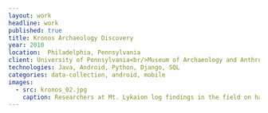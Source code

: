 ```yaml
---
layout: work
headline: work
published: true
title: Kronos Archaeology Discovery
year: 2010
location:  Philadelphia, Pennsylvania
client: University of Pennsylvania<br/>Museum of Archaeology and Anthropology
technologies: Java, Android, Python, Django, SQL
categories: data-collection, android, mobile
images:
  - src: kronos_02.jpg
    caption: Researchers at Mt. Lykaion log findings in the field on handheld devices
---
```

